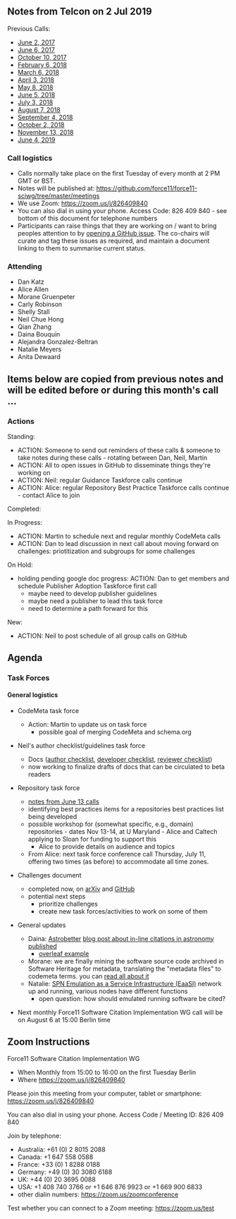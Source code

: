 ## Notes from Telcon on 2 Jul 2019

Previous Calls:
 - [June 2, 2017](https://github.com/force11/force11-sciwg/blob/master/meetings/20170602-Notes.md)
 - [June 6, 2017](https://github.com/force11/force11-sciwg/blob/master/meetings/20170606-Notes.md)
 - [October 10, 2017](https://github.com/force11/force11-sciwg/blob/master/meetings/20171010-Notes.md)
 - [February 6, 2018](https://github.com/force11/force11-sciwg/blob/master/meetings/20180206-Notes.md)
 - [March 6, 2018](https://github.com/force11/force11-sciwg/blob/master/meetings/20180306-Notes.md)
 - [April 3, 2018](https://github.com/force11/force11-sciwg/blob/master/meetings/20180403-Notes.md)
 - [May 8, 2018](https://github.com/force11/force11-sciwg/blob/master/meetings/20180508-Notes.md)
 - [June 5, 2018](https://github.com/force11/force11-sciwg/blob/master/meetings/20180605-Notes.md)
 - [July 3, 2018](https://github.com/force11/force11-sciwg/blob/master/meetings/20180703-Notes.md)
 - [August 7, 2018](https://github.com/force11/force11-sciwg/blob/master/meetings/20180807-Notes.md)
 - [September 4, 2018](https://github.com/force11/force11-sciwg/blob/master/meetings/20180904-Notes.md)
 - [October 2, 2018](https://github.com/force11/force11-sciwg/blob/master/meetings/20181002-Notes.md)
 - [November 13, 2018](https://github.com/force11/force11-sciwg/blob/master/meetings/20181113-Notes.md)
 - [June 4, 2019](https://github.com/force11/force11-sciwg/blob/master/meetings/20190604-Notes.md)

### Call logistics

 - Calls normally take place on the first Tuesday of every month at 2 PM GMT or BST.
 - Notes will be published at: https://github.com/force11/force11-sciwg/tree/master/meetings
 - We use Zoom: https://zoom.us/j/826409840
 - You can also dial in using your phone. Access Code: 826 409 840 - see bottom of this document for telephone numbers
 - Participants can raise things that they are working on / want to bring peoples attention to by [opening a GitHub issue](https://github.com/force11/force11-sciwg/issues). The co-chairs will curate and tag these issues as required, and maintain a document linking to them to summarise current status.

### Attending

 - Dan Katz
 - Alice Allen
 - Morane Gruenpeter
 - Carly Robinson
 - Shelly Stall
 - Neil Chue Hong
 - Qian Zhang
 - Daina Bouquin
 - Alejandra Gonzalez-Beltran
 - Natalie Meyers
 - Anita Dewaard

## Items below are copied from previous notes and will be edited before or during this month's call ...

### Actions

Standing:
 * ACTION: Someone to send out reminders of these calls & someone to take notes during these calls - rotating between Dan, Neil, Martin
 * ACTION: All to open issues in GitHub to disseminate things they're working on
 * ACTION: Neil: regular Guidance Taskforce calls continue
 * ACTION: Alice: regular Repository Best Practice Taskforce calls continue - contact Alice to join

Completed:

In Progress:
 * ACTION: Martin to schedule next and regular monthly CodeMeta calls
 * ACTION: Dan to lead discussion in next call about moving forward on challenges: priotitization and subgroups for some challenges

On Hold: 
 * holding pending google doc progress: ACTION: Dan to get members and schedule Publisher Adoption Taskforce first call
   * maybe need to develop publisher guidelines
   * maybe need a publisher to lead this task force
   * need to determine a path forward for this

New:
 * ACTION: Neil to post schedule of all group calls on GitHub
 
## Agenda


### Task Forces
  
#### General logistics

- CodeMeta task force
  - Action: Martin to update us on task force
    - possible goal of merging CodeMeta and schema.org

- Neil's author checklist/guidelines task force
  - Docs ([author checklist](https://docs.google.com/document/d/1ENisZeQcHdPYDTndE88CKp7gRjpjSUq2ITJ3ZBifHFM/edit?usp=sharing), [developer checklist](https://docs.google.com/document/d/15IiHljWa7Bf55FSdb4reNiIhFmZ7Ai_FmSslLB8o6ig/edit), [reviewer checklist](https://docs.google.com/document/d/1IBax3IGla6VLiY1dIiVH8V0pOJdqIigs8M_4omN0UBo/edit))
  - now working to finalize drafts of docs that can be circulated to beta readers
  
- Repository task force
  - [notes from June 13 calls](https://docs.google.com/document/d/1SWx0FOZHaclVirbzoo3nCo30Qz46tngIZ3uW299N6IU/edit)
  - identifying best practices items for a repositories best practices list being developed
  - possible workshop for (somewhat specific, e.g., domain) repositories - dates Nov 13-14, at U Maryland - Alice and Caltech applying to Sloan for funding to support this
    - Alice to provide details on audience and topics
  - From Alice: next task force conference call Thursday, July 11, offering two times (as before) to accommodate all time zones.
  
- Challenges document
  - completed now, on [arXiv](https://arxiv.org/abs/1905.08674) and [GitHub](https://github.com/force11/force11-sciwg/tree/master/Challenges)
  - potential next steps
    - prioritize challenges
    - create new task forces/activities to work on some of them

- General updates
  - Daina: [Astrobetter](https://www.astrobetter.com) [blog post about in-line citations in astronomy published](https://www.astrobetter.com/blog/2019/07/01/citing-astronomy-software-inline-text-examples/)
    - [overleaf example](https://www.overleaf.com/read/cnqjkkmvgpnj)
  - Morane: we are finally mining the software source code archived in Software Heritage for metadata, translating the "metadata files" to codemeta terms. you can [read all about it](https://www.softwareheritage.org/2019/05/28/mining-software-metadata-for-80-m-projects-and-even-more/)
  - Natalie: [SPN Emulation as a Service Infrastructure (EaaSI)](https://www.softwarepreservationnetwork.org/eaasi/) network up and running, various nodes have different functions
    - open question: how should emulated running software be cited?

- Next monthly Force11 Software Citation Implementation WG call will be on August 6 at 15:00 Berlin time

## Zoom Instructions

Force11 Software Citation Implementation WG
 - When    Monthly from 15:00 to 16:00 on the first Tuesday Berlin
 - Where   https://zoom.us/j/826409840

Please join this meeting from your computer, tablet or smartphone: https://zoom.us/j/826409840

You can also dial in using your phone. Access Code / Meeting ID: 826 409 840

Join by telephone: 
 - Australia: +61 (0) 2 8015 2088
 - Canada: +1 647 558 0588
 - France: +33 (0) 1 8288 0188
 - Germany: +49 (0) 30 3080 6188
 - UK: +44 (0) 20 3695 0088
 - USA: +1 408 740 3766 or +1 646 876 9923 or +1 669 900 6833
 - other dialin numbers: https://zoom.us/zoomconference
 
 Test whether you can connect to a Zoom meeting: https://zoom.us/test
